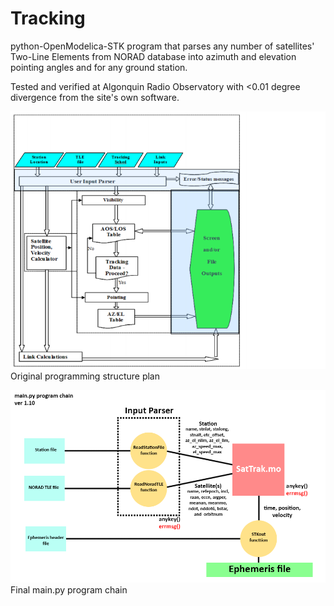 # Tracking
python-OpenModelica-STK program that parses any number of satellites' Two-Line Elements from NORAD database into azimuth and elevation pointing angles and for any ground station. 

Tested and verified at Algonquin Radio Observatory with &lt;0.01 degree divergence from the site's own software.

![Original programming structure plan](https://github.com/naufalrafi/Tracking/blob/master/block%20diagram.png)
Original programming structure plan

![Final main.py program chain](https://github.com/naufalrafi/Tracking/blob/master/finalfinal.png)
Final main.py program chain
